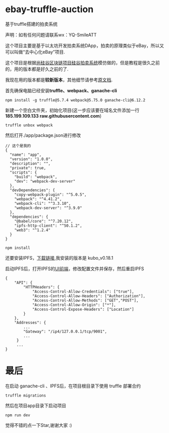 # ebay-truffle-auction

基于truffle搭建的拍卖系统

声明：如有任何问题请联系wx：YQ-SmileATT

这个项目主要是基于以太坊开发拍卖系统DApp，拍卖的原理类似于eBay，所以又可以叫做“去中心化eBay”项目.

这个项目是根据[尚硅谷区块链项目硅谷拍卖系统](https://www.bilibili.com/video/BV1EJ411D7SL/)模仿做的，但是教程是很久之前的，用的版本都是好久之前的了.

我现在用的版本都是**较新版本**，其他细节请参考[原文档](https://github.com/confucianzuoyuan/blockchain-tutorial/tree/master/%E4%BB%A5%E5%A4%AA%E5%9D%8A%E6%95%99%E7%A8%8B/%E6%8B%8D%E5%8D%96%E5%BA%94%E7%94%A8).

首先确保电脑已经安装**truffle、webpack、ganache-cli**

```
npm install -g truffle@5.7.4 webpack@5.75.0 ganache-cli@6.12.2
```

新建一个空白文件夹，初始化项目(这一步应该要在域名文件添加一行**185.199.109.133  raw.githubusercontent.com**)

```
truffle unbox webpack
```

然后打开./app/package.json进行修改

```
// 这个是我的
{
  "name": "app",
  "version": "1.0.0",
  "description": "",
  "private": true,
  "scripts": {
    "build": "webpack",
    "dev": "webpack-dev-server"
  },
  "devDependencies": {
    "copy-webpack-plugin": "^5.0.5",
    "webpack": "^4.41.2",
    "webpack-cli": "^3.3.10",
    "webpack-dev-server": "^3.9.0"
  },
  "dependencies": {
    "@babel/core": "^7.20.12",
    "ipfs-http-client": "^50.1.2",
    "web3": "^1.2.4"
  }
}
```

```
npm install
```

还要安装IPFS，[下载链接](https://dist.ipfs.tech/#kubo),我安装的版本是 kubo_v0.18.1

启动IPFS后，打开IPFS的[UI前端](http://localhost:5001/webui)，修改配置文件并保存，然后重启IPFS

```
{
	"API": {
		"HTTPHeaders": {
			"Access-Control-Allow-Credentials": ["true"],
			"Access-Control-Allow-Headers": ["Authorization"],
			"Access-Control-Allow-Methods": ["GET","POST"],
			"Access-Control-Allow-Origin": ["*"],
			"Access-Control-Expose-Headers": ["Location"]
		}
	},
	"Addresses": {
		...
		"Gateway": "/ip4/127.0.0.1/tcp/9001",
		...
     }
     ...
}     
```



# 最后

在启动 ganache-cli 、IPFS后，在项目根目录下使用 truffle 部署合约

```
truffle migrations
```

然后在项目app目录下启动项目

```
npm run dev
```
觉得不错的点一下Star,谢谢大家
:)



